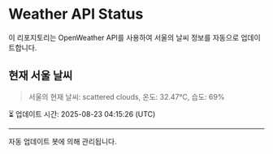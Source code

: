 
# Weather API Status

이 리포지토리는 OpenWeather API를 사용하여 서울의 날씨 정보를 자동으로 업데이트합니다.

## 현재 서울 날씨
> 서울의 현재 날씨: scattered clouds, 온도: 32.47°C, 습도: 69%

⏳ 업데이트 시간: 2025-08-23 04:15:26 (UTC)

---
자동 업데이트 봇에 의해 관리됩니다.
